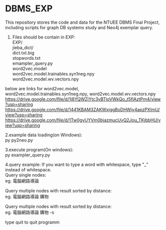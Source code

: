 # DBMS_EXP
This repository stores the code and data for the NTUEE DBMS Final Project, including scripts for graph DB systems study and Neo4j exemplar query.  
1. Files should be contain in EXP:  
EXP/  
  jieba_dict/  
    dict.txt.big  
    stopwords.txt  
  emampler_query.py  
  word2vec.model  
  word2vec.model.trainables.syn1neg.npy  
  word2vec.model.wv.vectors.npy  

below are links for word2vec.model, word2vec.model.trainables.syn1neg.npy, word2vec.model.wv.vectors.npy  
https://drive.google.com/file/d/1j8YQWZjYtc3yBTloVWkQo_t5fIAztPm4/view?usp=sharing  
https://drive.google.com/file/d/1441KBAM3ZAKWxjggBoDHWiy4apzPXImU/view?usp=sharing  
https://drive.google.com/file/d/1Tw0gyUYVm0bjazmucUvQ2Jou_TKjbbHU/view?usp=sharing  

2.example data loading(on Windows):   
py py2neo.py  

3.execute program(On windows):  
py exampler_query.py  

4.query example: If you want to type a word with whitespace, type "_" instead of whitespace.    
Query single nodes:  
eg. 電腦網路導論  

Query multiple nodes with result sorted by distance:  
eg. 電腦網路導論 購物  

Query multiple nodes with result sorted by distance:  
eg. 電腦網路導論 購物 -s  

type quit to quit  programm  
